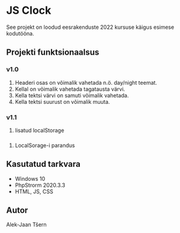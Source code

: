# JS Clock

See projekt on loodud eesrakenduste 2022 kursuse käigus esimese kodutööna.

## Projekti funktsionaalsus
### v1.0
1) Headeri osas on võimalik vahetada n.ö. day/night teemat.
2) Kellal on võimalik vahetada tagatausta värvi.
3) Kella tektsi värvi on samuti võimalik vahetada.
4) Kella tektsi suurust on võimalik muuta.
### v1.1
1) lisatud localStorage
###
1) LocalSorage-i parandus
## Kasutatud tarkvara
* Windows 10
* PhpStrorm 2020.3.3
* HTML, JS, CSS

## Autor

Alek-Jaan Tšern